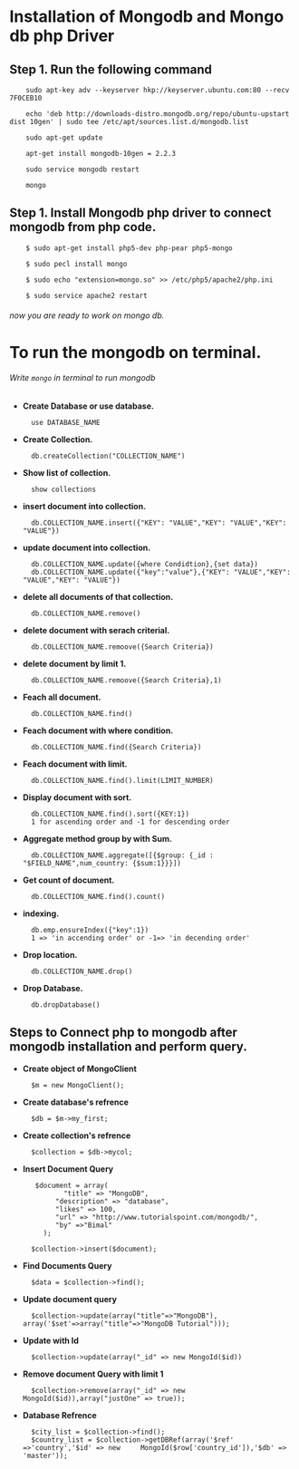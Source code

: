 # Installation of Mongodb and Mongo db php Driver
	
## Step 1. Run the following command 
		sudo apt-key adv --keyserver hkp://keyserver.ubuntu.com:80 --recv 7F0CEB10

		echo 'deb http://downloads-distro.mongodb.org/repo/ubuntu-upstart dist 10gen' | sudo tee /etc/apt/sources.list.d/mongodb.list

		sudo apt-get update

		apt-get install mongodb-10gen = 2.2.3

		sudo service mongodb restart

		mongo


## Step 1. Install Mongodb php driver to connect mongodb from php code.

		$ sudo apt-get install php5-dev php-pear php5-mongo

		$ sudo pecl install mongo

		$ sudo echo "extension=mongo.so" >> /etc/php5/apache2/php.ini

		$ sudo service apache2 restart

###### now you are ready to work on mongo db.

# To run the mongodb on terminal.

###### Write `mongo` in terminal to run mongodb

* **Create Database or use database.**

		use DATABASE_NAME
* **Create Collection.**

		db.createCollection("COLLECTION_NAME")
* **Show list of collection.**

		show collections
* **insert document into collection.**

		db.COLLECTION_NAME.insert({"KEY": "VALUE","KEY": "VALUE","KEY": "VALUE"}) 
* **update document into collection.**

		db.COLLECTION_NAME.update({where Condidtion},{set data})
		db.COLLECTION_NAME.update({"key":"value"},{"KEY": "VALUE","KEY": "VALUE","KEY": "VALUE"})
* **delete all documents of that collection.**

		db.COLLECTION_NAME.remove()
* **delete document with serach criterial.**

		db.COLLECTION_NAME.remoove({Search Criteria})
* **delete document by limit 1.** 

		db.COLLECTION_NAME.remoove({Search Criteria},1)
* **Feach all document.** 
		
		db.COLLECTION_NAME.find()
* **Feach document with where condition.** 

		db.COLLECTION_NAME.find({Search Criteria})
* **Feach document with limit.**

		db.COLLECTION_NAME.find().limit(LIMIT_NUMBER)
* **Display document with sort.** 

		db.COLLECTION_NAME.find().sort({KEY:1}) 
		1 for ascending order and -1 for descending order
* **Aggregate method group by with Sum.** 

		db.COLLECTION_NAME.aggregate([{$group: {_id : "$FIELD_NAME",num_country: {$sum:1}}}])
* **Get count of document.**

		db.COLLECTION_NAME.find().count()
* **indexing.**

		db.emp.ensureIndex({"key":1})
		1 => 'in accending order' or -1=> 'in decending order' 
		
* **Drop location.**

		db.COLLECTION_NAME.drop()
		
* **Drop Database.**

		db.dropDatabase()
		
## Steps to Connect php to mongodb after mongodb installation and perform query.

* **Create object of MongoClient**
	
		$m = new MongoClient();
		
* **Create database's refrence**
		
		$db = $m->my_first;
		
* **Create collection's refrence**

		$collection = $db->mycol;
		
* **Insert Document Query** 

		 $document = array( 
      			"title" => "MongoDB", 
		      "description" => "database", 
		      "likes" => 100,
		      "url" => "http://www.tutorialspoint.com/mongodb/",
		      "by" =>"Bimal"
		   );
	
   		$collection->insert($document);
		
* **Find Documents Query**

		$data = $collection->find();
		
* **Update document query**
	
		$collection->update(array("title"=>"MongoDB"), array('$set'=>array("title"=>"MongoDB Tutorial")));
		
* **Update with Id**

		$collection->update(array("_id" => new MongoId($id))
		
* **Remove document Query with limit 1**

		$collection->remove(array("_id" => new MongoId($id)),array("justOne" => true));
		
* **Database Refrence**

		$city_list = $collection->find();
		$country_list = $collection->getDBRef(array('$ref' =>'country','$id' => new 	MongoId($row['country_id']),'$db' => 'master'));

		

		
